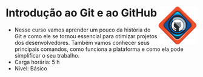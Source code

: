 <div width=100%>
    <img src="dio_course_bagde.png" width="20%" align="right">
<h1>Introdução ao Git e ao GitHub</h1>
</div>

* Nesse curso vamos aprender um pouco da história do Git e como ele se tornou essencial para otimizar projetos dos desenvolvedores. Também vamos conhecer seus principais comandos, como funciona a plataforma e como ela pode simplificar o seu trabalho. 
* Carga horária: 5 h
* Nível: Básico